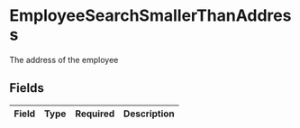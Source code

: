 # EmployeeSearchSmallerThanAddress

The address of the employee


## Fields

| Field       | Type        | Required    | Description |
| ----------- | ----------- | ----------- | ----------- |